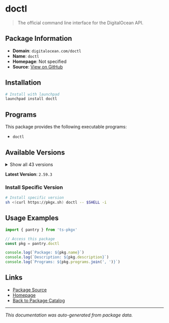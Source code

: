 # doctl

> The official command line interface for the DigitalOcean API.

## Package Information

- **Domain**: `digitalocean.com/doctl`
- **Name**: `doctl`
- **Homepage**: Not specified
- **Source**: [View on GitHub](https://github.com/pkgxdev/pantry/tree/main/projects/digitalocean.com/doctl/package.yml)

## Installation

```bash
# Install with launchpad
launchpad install doctl
```

## Programs

This package provides the following executable programs:

- `doctl`

## Available Versions

<details>
<summary>Show all 43 versions</summary>

- `2.59.3`, `2.59.2`, `1.138.0`, `1.137.0`, `1.136.0`
- `1.135.0`, `1.134.0`, `1.133.0`, `1.132.0`, `1.131.0`
- `1.130.0`, `1.129.0`, `1.128.0`, `1.127.0`, `1.126.0`
- `1.125.1`, `1.125.0`, `1.124.0`, `1.123.0`, `1.122.0`
- `1.121.0`, `1.120.2`, `1.120.1`, `1.120.0`, `1.119.1`
- `1.119.0`, `1.118.0`, `1.117.0`, `1.116.1`, `1.116.0`
- `1.115.0`, `1.114.0`, `1.113.0`, `1.112.0`, `1.111.0`
- `1.110.0`, `1.109.1`, `1.109.0`, `1.108.0`, `1.107.0`
- `1.106.0`, `1.105.0`, `1.104.0`

</details>

**Latest Version**: `2.59.3`

### Install Specific Version

```bash
# Install specific version
sh <(curl https://pkgx.sh) doctl -- $SHELL -i
```

## Usage Examples

```typescript
import { pantry } from 'ts-pkgx'

// Access this package
const pkg = pantry.doctl

console.log(`Package: ${pkg.name}`)
console.log(`Description: ${pkg.description}`)
console.log(`Programs: ${pkg.programs.join(', ')}`)
```

## Links

- [Package Source](https://github.com/pkgxdev/pantry/tree/main/projects/digitalocean.com/doctl/package.yml)
- [Homepage](#)
- [Back to Package Catalog](../../../package-catalog.md)

---

*This documentation was auto-generated from package data.*
